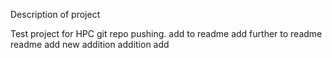 Description of project

Test project for HPC git repo pushing.
add to readme
add further to readme
readme add
new addition
addition
add
